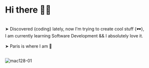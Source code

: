 # Hi there 🖖🏼
<br />
➤ Discovered {coding} lately, now I'm trying to create cool stuff {🕶}, <br />
I am currently learning Software Development && I absolutely love it.
<br />
<br />
➤ Paris is where I am 📍 <br /> <br />


![mac128-01](https://user-images.githubusercontent.com/102388803/210119556-fc63ac51-2228-40ab-9393-657d3bd483c2.jpg)


<!-- ![](https://media.giphy.com/media/QWkuGmMgphvmE/giphy.gif)-->
